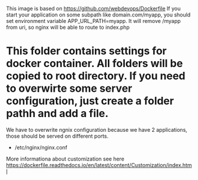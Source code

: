 This image is based on https://github.com/webdevops/Dockerfile
If you start your application on some subpath like domain.com/myapp, you should set
environment variable APP_URL_PATH=myapp. It will remove /myapp from uri, so nginx will be able to route to index.php

This folder contains settings for docker container. 
All folders will be copied to root directory. 
If you need to overwirte some server configuration, just create a folder pathh and add a file. 
=========================================== 
We have to overwrite ngnix configuration because we have 2 applications, those should be served on different ports. 
- /etc/nginx/nginx.conf

More informationa about customization see here https://dockerfile.readthedocs.io/en/latest/content/Customization/index.html